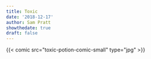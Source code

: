 ```yaml
---
title: Toxic
date: '2018-12-17'
author: Sam Pratt
showthedate: true
draft: false
---
```

{{< comic src="toxic-potion-comic-small" type="jpg" >}}
